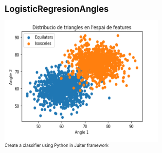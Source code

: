 # LogisticRegresionAngles
<img src="Screenshot_2.png" alt="Example Render" width="600" height="400">
Create a classifier using Python in Juiter framework
